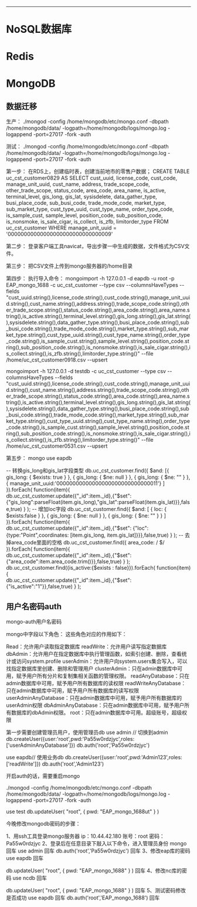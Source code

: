 ------


# NoSQL数据库

# Redis
# MongoDB

## 数据迁移

生产：
./mongod -config /home/mongodb/etc/mongo.conf -dbpath /home/mongodb/data/ -logpath=/home/mongodb/logs/mongo.log -logappend -port=27017 -fork -auth



测试：
./mongod -config /home/mongodb/etc/mongo.conf -dbpath /home/mongodb/data/ -logpath=/home/mongodb/logs/mongo.log -logappend -port=27017 -fork -auth


第一步：
在RDS上，创建临时表，创建当前地市的零售户数据；
CREATE TABLE uc_cst_customer0829 AS 
SELECT
	cust_uuid,
	license_code,
	cust_code,
	manage_unit_uuid,
	cust_name,
	address,
	trade_scope_code,
	other_trade_scope,
	status_code,
	area_code,
	area_name,
	is_active,
	terminal_level,
	gis_long,
	gis_lat,
	sysisdelete,
	data_gather_type,
	busi_place_code,
	sub_busi_code,
	trade_mode_code,
	market_type,
	sub_market_type,
	cust_type_uuid,
	cust_type_name,
	order_type_code,
	is_sample_cust,
	sample_level,
	position_code,
	sub_position_code,
	is_nonsmoke,
	is_sale_cigar,
	is_collect,
	is_zfb,
	limitorder_type
FROM
	uc_cst_customer
WHERE
	manage_unit_uuid = '00000000000000000000000000000009'


第二步：
登录客户端工具navicat，导出步骤一中生成的数据，文件格式为CSV文件。


第三步：
把CSV文件上传到mongo服务器的/home目录


第四步：
执行导入命令：
mongoimport -h 127.0.0.1 -d eapdb -u root -p EAP_mongo_1688 -c uc_cst_customer --type csv --columnsHaveTypes --fields "cust_uuid.string(),license_code.string(),cust_code.string(),manage_unit_uuid.string(),cust_name.string(),address.string(),trade_scope_code.string(),other_trade_scope.string(),status_code.string(),area_code.string(),area_name.string(),is_active.string(),terminal_level.string(),gis_long.string(),gis_lat.string(),sysisdelete.string(),data_gather_type.string(),busi_place_code.string(),sub_busi_code.string(),trade_mode_code.string(),market_type.string(),sub_market_type.string(),cust_type_uuid.string(),cust_type_name.string(),order_type_code.string(),is_sample_cust.string(),sample_level.string(),position_code.string(),sub_position_code.string(),is_nonsmoke.string(),is_sale_cigar.string(),is_collect.string(),is_zfb.string(),limitorder_type.string()" --file /home/uc_cst_customer0918.csv --upsert

mongoimport -h 127.0.0.1 -d testdb -c uc_cst_customer --type csv --columnsHaveTypes --fields "cust_uuid.string(),license_code.string(),cust_code.string(),manage_unit_uuid.string(),cust_name.string(),address.string(),trade_scope_code.string(),other_trade_scope.string(),status_code.string(),area_code.string(),area_name.string(),is_active.string(),terminal_level.string(),gis_long.string(),gis_lat.string(),sysisdelete.string(),data_gather_type.string(),busi_place_code.string(),sub_busi_code.string(),trade_mode_code.string(),market_type.string(),sub_market_type.string(),cust_type_uuid.string(),cust_type_name.string(),order_type_code.string(),is_sample_cust.string(),sample_level.string(),position_code.string(),sub_position_code.string(),is_nonsmoke.string(),is_sale_cigar.string(),is_collect.string(),is_zfb.string(),limitorder_type.string()" --file /home/uc_cst_customer0531.csv --upsert

第五步：
mongo
use eapdb

-- 转换gis_long和gis_lat字段类型
db.uc_cst_customer.find({ $and: [{ gis_long: { $exists: true } }, { gis_long: { $ne: null } }, { gis_long: { $ne: "" } },{ manage_unit_uuid:'00000000000000000000000000000011'} ] }).forEach(
   function(item){                 
       db.uc_cst_customer.update({"_id":item._id},{"$set":{"gis_long":parseFloat(item.gis_long),"gis_lat":parseFloat(item.gis_lat)}},false,true) 
    }
);
-- 增加loc字段
db.uc_cst_customer.find({ $and: [ { loc: { $exists:false } }, { gis_long: { $ne: null } }, { gis_long: { $ne: "" } } ] }).forEach(
   function(item){                 
       db.uc_cst_customer.update({"_id":item._id},{"$set":                    {"loc":{type:"Point",coordinates: [item.gis_long, item.gis_lat]}}},false,true) 
    }
);
-- 去掉area_code里面的空格
db.uc_cst_customer.find({ area_code: / $/ }).forEach(
   function(item){                 
       db.uc_cst_customer.update({"_id":item._id},{"$set":                    {"area_code":item.area_code.trim()}},false,true) 
    }
);
db.uc_cst_customer.find({is_active:{$exists : false}}).forEach(
   function(item){                 
       db.uc_cst_customer.update({"_id":item._id},{"$set":                    {"is_active":"1"}},false,true) 
    }
);

## 用户名密码auth

mongo-auth用户名密码

mongo中字段以下角色：
这些角色对应的作用如下：

Read：允许用户读取指定数据库
readWrite：允许用户读写指定数据库
dbAdmin：允许用户在指定数据库中执行管理函数，如索引创建、删除，查看统计或访问system.profile
userAdmin：允许用户向system.users集合写入，可以找指定数据库里创建、删除和管理用户
clusterAdmin：只在admin数据库中可用，赋予用户所有分片和复制集相关函数的管理权限。
readAnyDatabase：只在admin数据库中可用，赋予用户所有数据库的读权限
readWriteAnyDatabase：只在admin数据库中可用，赋予用户所有数据库的读写权限
userAdminAnyDatabase：只在admin数据库中可用，赋予用户所有数据库的userAdmin权限
dbAdminAnyDatabase：只在admin数据库中可用，赋予用户所有数据库的dbAdmin权限。
root：只在admin数据库中可用。超级账号，超级权限






第一步需要创建管理员用户，使用管理员db
use admin // 切换到admin
db.createUser({user:'root',pwd:'Pa55w0rdzjyc',roles:['userAdminAnyDatabase']})
db.auth('root','Pa55w0rdzjyc')

use eapdb// 使用业务db
db.createUser({user:'root',pwd:'Admin123',roles:['readWrite']})
db.auth('root','Admin123')


开启auth的话，需要重启mongo

./mongod -config /home/mongodb/etc/mongo.conf -dbpath /home/mongodb/data/ -logpath=/home/mongodb/logs/mongo.log -logappend -port=27017 -fork -auth


use test
db.updateUser(
   "root",
   {
      pwd: "EAP_mongo_1688ut"
   }
)


今晚修改mongodb密码的步骤：

1、用ssh工具登录mongo服务器
	ip：10.44.42.180
	账号：root
	密码：Pa55w0rdzjyc
2、登录后在任意目录下敲入以下命令，进入管理员身份
	mongo		回车
	use admin 	回车
	db.auth('root','Pa55w0rdzjyc')	回车
3、修改eap库的密码
	use eapdb 	回车

db.updateUser(
   "root",
   {
      pwd: "EAP_mongo_1688"
   }
)
回车
4、修改nc库的密码
	use ncdb 	回车

db.updateUser(
   "root",
   {
      pwd: "EAP_mongo_1688"
   }
)
回车
5、测试密码修改是否成功
use eapdb	回车
db.auth('root','EAP_mongo_1688') 	回车


